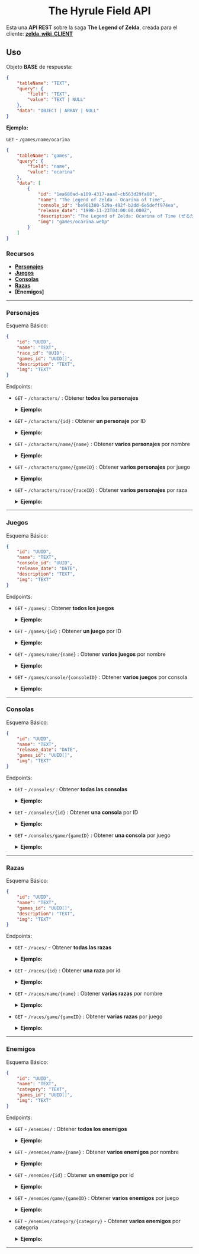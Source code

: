 <h1 align="center">The Hyrule Field API</h1>

Esta una **API REST** sobre la saga **The Legend of Zelda**, creada para el cliente: **[zelda_wiki_CLIENT](https://github.com/nox456/zelda_wiki_CLIENT)** 

## Uso
Objeto **BASE** de respuesta:

```json
{
    "tableName": "TEXT",
    "query": {
        "field": "TEXT",
        "value": "TEXT | NULL"
    },
    "data": "OBJECT | ARRAY | NULL"
}
```

**Ejemplo:**

`GET` - `/games/name/ocarina`

```json
{
    "tableName": "games",
    "query": {
        "field": "name",
        "value": "ocarina"
    },
    "data": [
        {
            "id": "1ea680ad-a109-4317-aaa8-cb563d29fa88",
            "name": "The Legend of Zelda - Ocarina of Time",
            "console_id": "be961300-529a-492f-b2dd-6e5deff974ea",
            "release_date": "1998-11-23T04:00:00.000Z",
            "description": "The Legend of Zelda: Ocarina of Time (ぜるだ の でんせつ とき の おかりな, Zeruda no Densetsu Toki no Okarina) es la...",
            "img": "games/ocarina.webp"
        }
    ]
}
```


### Recursos

- **[Personajes](#personajes)**
- **[Juegos](#juegos)**
- **[Consolas](#consolas)**
- **[Razas](#razas)**
- **[Enemigos]**

---

### Personajes

Esquema Básico:
```json
{
    "id": "UUID",
    "name": "TEXT",
    "race_id": "UUID",
    "games_id": "UUID[]",
    "description": "TEXT",
    "img": "TEXT"
}
```

Endpoints:

- `GET` - `/characters/` : Obtener **todos los personajes**

    <details>
    <summary><strong>Ejemplo:</strong></summary>

    ```json
    [
        {
            "id": "e7e41475-9575-49eb-bd0b-a685c7fc1bef",
            "name": "Gran Hada del Poder",
            "race_id": "673ef7c5-2d5d-46a7-a4ec-6696d2021590",
            "games_id": [
                "1ea680ad-a109-4317-aaa8-cb563d29fa88",
                "27d7e693-27ad-4bc3-88f6-ed9a29e9ff84"
            ],
            "description": "La Gran Hada del Poder (Great Fairy of Power en inglés) es un personaje recurrente ...",
            "img": "characters/gran_hada_del_poder.webp"
        },
        {
            "id": "51a2e739-7a21-40c4-be01-8b0903bbc12b",
            "name": "Link",
            "race_id": "de305a29-5e5b-40b1-bbca-59479b9b6f74",
            "games_id": [
                "54c0e405-69dc-4a19-b731-df697bbfad0f",
                "1976757b-405b-4d29-b592-086cb6857ea6",
                ...
            ],
            "description": "Link (リンク, Rinku) es el nombre del protagonista de The Legend of Zelda. Es el Héroe Elegido por...",
            "img": "characters/link.webp"
        },
        ...
    ]
    ```
</details>

- `GET` - `/characters/{id}` : Obtener **un personaje** por ID

    <details>
    <summary><strong>Ejemplo:</strong></summary>

    `/characters/51a2e739-7a21-40c4-be01-8b0903bbc12b`

    ```json
    {
        "id": "51a2e739-7a21-40c4-be01-8b0903bbc12b",
        "name": "Link",
        "race_id": "de305a29-5e5b-40b1-bbca-59479b9b6f74",
        "games_id": [
            "54c0e405-69dc-4a19-b731-df697bbfad0f",
            "1976757b-405b-4d29-b592-086cb6857ea6",
            ...
        ],
        "description": "Link (リンク, Rinku) es el nombre del protagonista de The Legend of Zelda. Es el ...",
            "img": "characters/link.webp" 
    }
    ```
        
</details>


- `GET` - `/characters/name/{name}` : Obtener **varios personajes** por nombre

    <details>
        <summary><strong>Ejemplo:</strong></summary>

    `/characters/name/gano`

    ```json
    [
        {
            "id": "abc85f0d-5150-4fdf-b780-d4f5c88d6012",
            "name": "Ganon",
            "race_id": "7d1bcc39-3511-4e57-aac7-25d3776ed647",
            "games_id": [
                "54c0e405-69dc-4a19-b731-df697bbfad0f",
                "1976757b-405b-4d29-b592-086cb6857ea6",
                ...
            ],
            "description": "Ganon (ガノン, Ganon), es la forma alternativa de Ganondorf. Conocido como el ...",
            "img": "characters/ganon.webp"
        },
        {
            "id": "b1895c1e-6aab-474d-969f-31940b9af9d7",
            "name": "Ganondorf",
            "race_id": "24738b5a-5f15-4d23-9ed4-911547b65e7e",
            "games_id": [
                "1ea680ad-a109-4317-aaa8-cb563d29fa88",
                "30920bf4-0dd8-4829-a0e7-53c0eda0045b",
                ...
            ],
            "description": "Ganondorf (ガノンドロフ, Ganondorofu) también conocido como el Rey Demonio o Señor de la Oscuridad, ...",
            "img": "characters/ganondorf.webp"
        }
    ]
    ```
</details>

- `GET` - `/characters/game/{gameID}` : Obtener **varios personajes** por juego

    <details>
        <summary><strong>Ejemplo:</strong></summary>

    `/characters/game/54c0e405-69dc-4a19-b731-df697bbfad0f`
    
    ```json
    [
        {
            "id": "51a2e739-7a21-40c4-be01-8b0903bbc12b",
            "name": "Link",
            "race_id": "de305a29-5e5b-40b1-bbca-59479b9b6f74",
            "games_id": [
                "54c0e405-69dc-4a19-b731-df697bbfad0f",
                "1976757b-405b-4d29-b592-086cb6857ea6",
                ...
            ],
            "description": "Link (リンク, Rinku) es el nombre del protagonista de The Legend of Zelda...",
            "img": "characters/link.webp"
        },
        {
            "id": "10680ab0-de12-464e-91cd-ccaf6c0cdcad",
            "name": "Zelda",
            "race_id": "de305a29-5e5b-40b1-bbca-59479b9b6f74",
            "games_id": [
                "54c0e405-69dc-4a19-b731-df697bbfad0f",
                "1976757b-405b-4d29-b592-086cb6857ea6",
                ...
            ],
            "description": "La Princesa Zelda (ゼルダ姫, Zeruda-hime) es un personaje...",
            "img": "characters/zelda.webp"
        }
    ]
    ```

</details>

- `GET` - `/characters/race/{raceID}` : Obtener **varios personajes** por raza

    <details>
        <summary><strong>Ejemplo:</strong></summary>

    `/characters/race/de305a29-5e5b-40b1-bbca-59479b9b6f74`

    ```json
    [
        {
            "id": "51a2e739-7a21-40c4-be01-8b0903bbc12b",
            "name": "Link",
            "race_id": "de305a29-5e5b-40b1-bbca-59479b9b6f74",
            "games_id": [
                "54c0e405-69dc-4a19-b731-df697bbfad0f",
                "1976757b-405b-4d29-b592-086cb6857ea6",
                ...
            ],
            "description": "Link (リンク, Rinku) es el nombre del protagonista de The Legend of Zelda...",
            "img": "characters/link.webp"
        },
        {
            "id": "10680ab0-de12-464e-91cd-ccaf6c0cdcad",
            "name": "Zelda",
            "race_id": "de305a29-5e5b-40b1-bbca-59479b9b6f74",
            "games_id": [
                "54c0e405-69dc-4a19-b731-df697bbfad0f",
                "1976757b-405b-4d29-b592-086cb6857ea6",
                ...
            ],
            "description": "La Princesa Zelda (ゼルダ姫, Zeruda-hime) es un personaje...",
            "img": "characters/zelda.webp"
        }
    ]
    ```
</details>

---

### Juegos

Esquema Básico:

```json
{
    "id": "UUID",
    "name": "TEXT",
    "console_id": "UUID",
    "release_date": "DATE",
    "description": "TEXT",
    "img": "TEXT"
}
```

Endpoints:

- `GET` - `/games/` : Obtener **todos los juegos**

    <details>
    <summary><strong>Ejemplo:</strong></summary>

    ```json
    [
        {
            "id": "54c0e405-69dc-4a19-b731-df697bbfad0f",
            "name": "The Legend of Zelda",
            "console_id": "7a2d73e2-02e2-484e-9e87-514009e289b3",
            "release_date": "1987-08-22T04:00:00.000Z",
            "description": "The Legend of Zelda (ゼルダの伝説, Zeruda no Densetsu), también conocido como...",
            "img": "games/zelda1.webp"
        },
        {
            "id": "1976757b-405b-4d29-b592-086cb6857ea6",
            "name": "Zelda II - The Adventure of Link",
            "console_id": "7a2d73e2-02e2-484e-9e87-514009e289b3",
            "release_date": "1988-12-01T04:00:00.000Z",
            "description": "Zelda II: The Adventure of Link (リンクの冒険, Rinku no Bōken), es la segunda...",
            "img": "games/zelda2.webp"
        },
        ...
    ]
    ```

</details>

- `GET` - `/games/{id}` : Obtener **un juego** por ID

    <details>
    <summary><strong>Ejemplo:</strong></summary>

    `/games/1ea680ad-a109-4317-aaa8-cb563d29fa88`    

    ```json
    {
        "id": "1ea680ad-a109-4317-aaa8-cb563d29fa88",
        "name": "The Legend of Zelda - Ocarina of Time",
        "console_id": "be961300-529a-492f-b2dd-6e5deff974ea",
        "release_date": "1998-11-23T04:00:00.000Z",
        "description": "The Legend of Zelda: Ocarina of Time (ぜるだ の でんせつ とき の おかりな, Zeruda no Densetsu Toki no Okarina) es la quinta entrega de saga...",
        "img": "games/ocarina.webp"
    }
    ```

</details>

- `GET` - `/games/name/{name}` : Obtener **varios juegos** por nombre

    <details>
    <summary><strong>Ejemplo:</strong></summary>

    `/games/name/ocarina`

    ```json
    [
        {
            "id": "1ea680ad-a109-4317-aaa8-cb563d29fa88",
            "name": "The Legend of Zelda - Ocarina of Time",
            "console_id": "be961300-529a-492f-b2dd-6e5deff974ea",
            "release_date": "1998-11-23T04:00:00.000Z",
            "description": "The Legend of Zelda: Ocarina of Time (ぜるだ の でんせつ とき の おかりな, Zeruda no Densetsu Toki no Okarina) es la...",
            "img": "games/ocarina.webp"
        }
    ]
    ```
</details>

- `GET` - `/games/console/{consoleID}` : Obtener **varios juegos** por consola

    <details>
    <summary><strong>Ejemplo:</strong></summary>

    `/games/console/4e0b9ba2-8c26-4fea-b187-0657eb98b2fd`

    ```json
    [
        {
            "id": "bf7bd1ae-a6d8-4438-a41b-b3ed0294ed92",
            "name": "The Legend of Zelda - Breath of the Wild",
            "console_id": "4e0b9ba2-8c26-4fea-b187-0657eb98b2fd",
            "release_date": "2017-03-03T04:00:00.000Z",
            "description": "The Legend of Zelda: Breath of the Wild ((ゼルダの伝説 ブレス オブ ザ ワイルド, Zeruda no Densetsu: Buresu obu za Wairudo en japonés)) es el...",
            "img": "games/breath_of_the_wild.webp"
        },
        {
            "id": "526acc74-fa42-4b70-83ae-a44a9dc60bc7",
            "name": "The Legend of Zelda - Tears of the Kingdom",
            "console_id": "4e0b9ba2-8c26-4fea-b187-0657eb98b2fd",
            "release_date": "2023-05-12T04:00:00.000Z",
            "description": "The Legend of Zelda: Tears of the Kingdom (ゼルダの伝説 ティアーズ オブ ザ キングダム, Zeruda no Densetsu Tiāzu obu za Kingudamu)...",
            "img": "games/tears_of_the_kingdom.webp"
        }
    ]
    ```
</details>

---

### Consolas

Esquema Básico:

```json
{
    "id": "UUID",
    "name": "TEXT",
    "release_date": "DATE",
    "games_id": "UUID[]",
    "img": "TEXT"
}
```

Endpoints:

- `GET` - `/consoles/` : Obtener **todas las consolas**

    <details>
    <summary><strong>Ejemplo:</strong></summary>

    ```json
    [
        {
            "id": "0bf87ff7-3739-4323-b330-918d3b402498",
            "name": "Nintendo Entertainment System (NES)",
            "release_date": "1985-11-18T04:00:00.000Z",
            "games_id": [
                "a49ca111-cfe1-43a5-bdc7-046df9fbfb00",
                "6a25c091-cd12-46e0-9a72-a65f2aa39458"
            ],
            "img": "consoles/nes.webp"
        },
        {
            "id": "c8b06553-194a-4ef3-ac9e-8e983595bce0",
            "name": "Super Nintendo Entertainment System (SNES)",
            "release_date": "1991-08-13T04:00:00.000Z",
            "games_id": [
                "c1847bab-a0d9-4e90-b92c-03e18bcf3f54"
            ],
            "img": "consoles/snes.webp"
        }
    ]
    ```

</details>

- `GET` - `/consoles/{id}` : Obtener **una consola** por ID

    <details>
    <summary><strong>Ejemplo:</strong></summary>

    `/consoles/3c87a279-d9b6-478b-92d3-50cb5ea3165b`

    ```json
    {
        "id": "3c87a279-d9b6-478b-92d3-50cb5ea3165b",
        "name": "Nintendo GameCube",
        "release_date": "2001-11-18T04:00:00.000Z",
        "games_id": [
            "ece9d029-876b-4d1c-b0e7-54e835756684",
            "25578af4-b2ac-4d2e-811b-60237b94d360",
            "66e809ea-cfbd-4f4f-92bf-dabf9979ff63"
        ],
        "img": "consoles/gamecube.webp"
    }
    ```

</details>

- `GET` - `/consoles/game/{gameID}` : Obtener **una consola** por juego

    <details>
    <summary><strong>Ejemplo:</strong></summary>

    `/consoles/game/c1847bab-a0d9-4e90-b92c-03e18bcf3f54`

    ```json
    {
        "id": "c8b06553-194a-4ef3-ac9e-8e983595bce0",
        "name": "Super Nintendo Entertainment System (SNES)",
        "release_date": "1991-08-13T04:00:00.000Z",
        "games_id": [
            "c1847bab-a0d9-4e90-b92c-03e18bcf3f54"
        ],
        "img": "consoles/snes.webp"
    }
    ```
</details>

---

### Razas

Esquema Básico:

```json
{
    "id": "UUID",
    "name": "TEXT",
    "games_id": "UUID[]",
    "description": "TEXT",
    "img": "TEXT"
}
```

Endpoints:

- `GET` - `/races/` - Obtener **todas las razas**

    <details>
    <summary><strong>Ejemplo:</strong></summary>

    ```json
    [
        {
            "id": "de305a29-5e5b-40b1-bbca-59479b9b6f74",
            "name": "Hyliano",
            "games_id": [
                "54c0e405-69dc-4a19-b731-df697bbfad0f",
                "1976757b-405b-4d29-b592-086cb6857ea6",
                ...
            ],
            "description": "Los Hylianos (ハイリア族, Hairia-zoku), también conocidos como los Hylians, son una...",
            "img": "races/hyliano.webp"
        },
        {
            "id": "a31ce347-5d14-4e4b-aea4-b60e83ae04b7",
            "name": "Kokiri",
            "games_id": [
                "1ea680ad-a109-4317-aaa8-cb563d29fa88",
                "30920bf4-0dd8-4829-a0e7-53c0eda0045b"
            ],
            "description": "Los Kokiri (コキリ, Kokiri), son una raza que habita aparece en Ocarina of Time y en The Wind Waker. Ellos habitan en el...",
            "img": "races/kokiri.webp"
        },
        ...
    ]
    ```
</details>

- `GET` - `/races/{id}` : Obtener **una raza** por id

    <details>
    <summary><strong>Ejemplo:</strong></summary>

    `/races/40535a79-fd0c-4077-89f4-723ee8cc0fca`

    ```json
    {
        "id": "40535a79-fd0c-4077-89f4-723ee8cc0fca",
        "name": "Hada",
        "games_id": [
            "a49ca111-cfe1-43a5-bdc7-046df9fbfb00",
            "6a25c091-cd12-46e0-9a72-a65f2aa39458",
            ...
        ],
        "description": "Las Hadas (妖精, Yōsei) constituyen un elemento habitual en la saga The Legend of Zelda. Son un tipo de...",
        "img": "races/hada.webp"
    }
    ```
</details>

- `GET` - `/races/name/{name}` : Obtener **varias razas** por nombre
    
    <details>
    <summary><strong>Ejemplo:</strong></summary>

    `/races/name/hylia` 

    ```json
    [
        {
            "id": "de305a29-5e5b-40b1-bbca-59479b9b6f74",
            "name": "Hyliano",
            "games_id": [
                "54c0e405-69dc-4a19-b731-df697bbfad0f",
                "1976757b-405b-4d29-b592-086cb6857ea6",
                ...
            ],
            "description": "Los Hylianos (ハイリア族, Hairia-zoku), también conocidos como los Hylians...",
            "img": "races/hyliano.webp"
        }
    ]
    ```
</details>

- `GET` - `/races/game/{gameID}` : Obtener **varias razas** por juego

    <details>
    <summary><strong>Ejemplo:</strong></summary>

    `/races/game/a49ca111-cfe1-43a5-bdc7-046df9fbfb00`

    ```json
    [
        {
            "id": "4afc7454-2be2-44b3-8f91-6c93c20bd82d",
            "name": "Hyliano",
            "games_id": [
                "a49ca111-cfe1-43a5-bdc7-046df9fbfb00",
                "6a25c091-cd12-46e0-9a72-a65f2aa39458",
                ...
            ],
            "description": "Los Hylianos (ハイリア族, Hairia-zoku), también conocidos como los Hylians, son una raza de...",
            "img": "races/hyliano.webp"
        },
        {
            "id": "40535a79-fd0c-4077-89f4-723ee8cc0fca",
            "name": "Hada",
            "games_id": [
                "a49ca111-cfe1-43a5-bdc7-046df9fbfb00",
                "6a25c091-cd12-46e0-9a72-a65f2aa39458",
                ...
            ],
            "description": "Las Hadas (妖精, Yōsei) constituyen un elemento habitual en la saga The Legend of Zelda. Son un tipo de...",
            "img": "races/hada.webp"
        }
    ]
    ```
</details>

---

### Enemigos

Esquema Básico:

```json
{
    "id": "UUID",
    "name": "TEXT",
    "category": "TEXT",
    "games_id": "UUID[]",
    "img": "TEXT"
}
```

Endpoints:

- `GET` - `/enemies/` : Obtener **todos los enemigos**

    <details>
    <summary><strong>Ejemplo:</strong></summary>

    ```json
    [
        {
            "id": "d0f63188-9684-4d2f-9b0a-a1615e2d7c34",
            "name": "Octorok",
            "category": "Basico",
            "games_id": [
                "54c0e405-69dc-4a19-b731-df697bbfad0f",
                "1976757b-405b-4d29-b592-086cb6857ea6",
                "..."
            ],
            "img": "enemies/octorok.webp"
        },
        {
            "id": "c02c53fc-e932-4aff-b048-d0eac088e6af",
            "name": "Leever",
            "category": "Basico",
            "games_id": [
                "54c0e405-69dc-4a19-b731-df697bbfad0f",
                "1976757b-405b-4d29-b592-086cb6857ea6",
                "..."
            ],
            "img": "enemies/leever.webp"
        }
        "..."
    ]
    ```
</details>

- `GET` - `/enemies/name/{name}` : Obtener **varios enemigos** por nombre

    <details>
    <summary><strong>Ejemplo:</strong></summary>

    `/enemies/name/stalfo`

    ```json
    [
        {
            "id": "4f7b5568-57e2-4699-87e3-38b4e6794558",
            "name": "Stalfos",
            "category": "Basico",
            "games_id": [
                "54c0e405-69dc-4a19-b731-df697bbfad0f",
                "1976757b-405b-4d29-b592-086cb6857ea6",
                "..."
            ],
            "img": "enemies/stalfos.webp"
        }
    ]
    ```
</details>

- `GET` - `/enemies/{id}` : Obtener **un enemigo** por id

    <details>
    <summary><strong>Ejemplo:</strong></summary>

    `/enemies/2de6e55b-38be-45bd-84c6-2ff2523c2867`

    ```json
    {
        "id": "2de6e55b-38be-45bd-84c6-2ff2523c2867",
        "name": "Moblin",
        "category": "Basico",
        "games_id": [
            "54c0e405-69dc-4a19-b731-df697bbfad0f",
            "1976757b-405b-4d29-b592-086cb6857ea6",
            "..."
        ],
        "img": "enemies/moblin.webp"
    }
    ```
</details>

- `GET` - `/enemies/game/{gameID}` : Obtener **varios enemigos** por juego

    <details>
    <summary><strong>Ejemplo:</strong></summary>

    `/enemies/game/a49ca111-cfe1-43a5-bdc7-046df9fbfb00`

    ```json
    [
        {
            "id": "1067a89f-6d64-4a3e-8300-839a1132bdb0",
            "name": "Stalfos",
            "category": "Basico",
            "games_id": [
                "a49ca111-cfe1-43a5-bdc7-046df9fbfb00",
                "6a25c091-cd12-46e0-9a72-a65f2aa39458",
                "..."
            ],
            "img": "enemies/stalfos.webp"
        },
        {
            "id": "1d43769a-78e2-4a2c-9568-2fff36f1f2d1",
            "name": "Gibdo",
            "category": "Basico",
            "games_id": [
                "a49ca111-cfe1-43a5-bdc7-046df9fbfb00",
                "c1847bab-a0d9-4e90-b92c-03e18bcf3f54",
                "..."
            ],
            "img": "enemies/gibdo.webp"
        },
        "..."
    ]
    ```
</details>

- `GET` - `/enemies/category/{category}` - Obtener **varios enemigos** por categoria

    <details>
    <summary><strong>Ejemplo:</strong></summary>

    `/enemies/category/Jefe`

    ```json
    [
        {
            "id": "d8f9be4e-5544-4047-bff1-8d3eb221cab0",
            "name": "Link Oscuro",
            "category": "Jefe",
            "games_id": [
                "6a25c091-cd12-46e0-9a72-a65f2aa39458",
                "c1847bab-a0d9-4e90-b92c-03e18bcf3f54",
                "..."
            ],
            "img": "enemies/link_oscuro.webp"
        },
        {
            "id": "b47e35f3-7ae4-48f9-be83-5cdba69f636c",
            "name": "Volvagia",
            "category": "Jefe",
            "games_id": [
                "6a25c091-cd12-46e0-9a72-a65f2aa39458"
            ],
            "img": "enemies/volvagia_(zelda2).webp"
        },
        "..."
    ]
    ```
</details>

---
